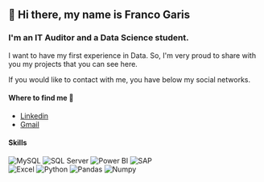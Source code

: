 ## 👋 Hi there, my name is Franco Garis

### I'm an IT Auditor and a Data Science student.

I want to have my first experience in Data. So, I'm very proud to share with you my projects that you can see here.

If you would like to contact with me, you have below my social networks.

#### Where to find me 📍

- [Linkedin](https://www.linkedin.com/in/francogaris/)
- [Gmail](https://mail.google.com/mail/u/0/?tab=rm&ogbl#inbox?compose=GTvVlcSHwfGwDhGKGjJzWKQVCvFPddVxtPnSRnsvVnHgrrZhtnHLHfSSVXQgzFJxtjDGjRVDGDBKj)

#### Skills
![MySQL](https://img.shields.io/badge/MySQL-blue?style=for-the-badge&logo=mysql&logoColor=white&labelColor=black)
![SQL Server](https://img.shields.io/badge/SQL_Server-red?style=for-the-badge&logo=microsoftsqlserver&logoColor=white&labelColor=black)
![Power BI](https://img.shields.io/badge/Power_BI-yellow?style=for-the-badge&logo=powerbi&logoColor=white&labelColor=black)
![SAP](https://img.shields.io/badge/SAP-lightblue?style=for-the-badge&logo=sap&logoColor=white&labelColor=black)</br>
![Excel](https://img.shields.io/badge/Excel-green?style=for-the-badge&logo=microsoftexcel&logoColor=white&labelColor=black)
![Python](https://img.shields.io/badge/Python-yellowgreen?style=for-the-badge&logo=python&logoColor=white&labelColor=black)
![Pandas](https://img.shields.io/badge/Pandas-blueviolet?style=for-the-badge&logo=pandas&logoColor=white&labelColor=black)
![Numpy](https://img.shields.io/badge/Numpy-important?style=for-the-badge&logo=numpy&logoColor=white&labelColor=black)
